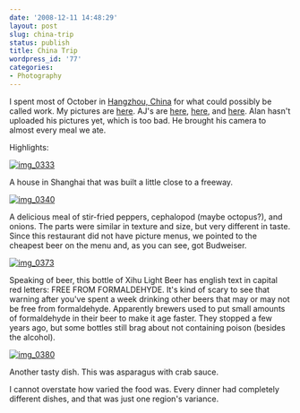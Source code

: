 ```yaml
---
date: '2008-12-11 14:48:29'
layout: post
slug: china-trip
status: publish
title: China Trip
wordpress_id: '77'
categories:
- Photography
---
```


I spent most of October in [Hangzhou, China](http://en.wikipedia.org/wiki/Hangzhou) for what could possibly be called work. My pictures are [here](/photos/china_trip/). AJ's are [here](http://www.flickr.com/photos/ajsl8r/sets/72157608221031228/), [here](http://www.flickr.com/photos/ajsl8r/sets/72157608235053828/), and [here](http://www.flickr.com/photos/ajsl8r/sets/72157608222759588/). Alan hasn't uploaded his pictures yet, which is too bad. He brought his camera to almost every meal we ate. 
  
  


Highlights:  

[![img_0333](/images/img_0333-300x225.jpg)](/photos/china_trip/IMG_0333.JPG)

A house in Shanghai that was built a little close to a freeway.


[![img_0340](/images/img_0340-225x300.jpg)](/photos/china_trip/IMG_0340.JPG)

A delicious meal of stir-fried peppers, cephalopod (maybe octopus?), and onions. The parts were similar in texture and size, but very different in taste. Since this restaurant did not have picture menus, we pointed to the cheapest beer on the menu and, as you can see, got Budweiser.


[![img_0373](/images/img_0373-225x300.jpg)](/photos/china_trip/IMG_0373.JPG)

Speaking of beer, this bottle of Xihu Light Beer has english text in capital red letters: FREE FROM FORMALDEHYDE. It's kind of scary to see that warning after you've spent a week drinking other beers that may or may not be free from formaldehyde. Apparently brewers used to put small amounts of formaldehyde in their beer to make it age faster. They stopped a few years ago, but some bottles still brag about not containing poison (besides the alcohol).


[![img_0380](/images/img_0380-225x300.jpg)](/photos/china_trip/IMG_0380.JPG)

Another tasty dish. This was asparagus with crab sauce. 


I cannot overstate how varied the food was. Every dinner had completely different dishes, and that was just one region's variance.
